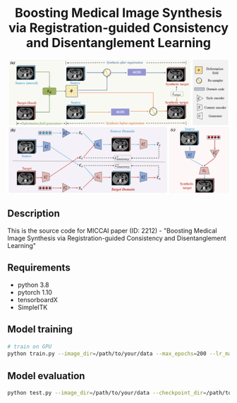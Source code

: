 <div align="center">

# Boosting Medical Image Synthesis via Registration-guided Consistency and Disentanglement Learning

![overview](pic/overview.jpg)

</div>

## Description

This is the source code for MICCAI paper (ID: 2212) - "Boosting Medical Image Synthesis via Registration-guided Consistency and Disentanglement Learning"

## Requirements

* python 3.8
* pytorch 1.10
* tensorboardX
* SimpleITK

## Model training

```bash
# train on GPU
python train.py --image_dir=/path/to/your/data --max_epochs=200 --lr_max=0.0002
```

## Model evaluation

```bash
python test.py --image_dir=/path/to/your/data --checkpoint_dir=/path/to/your/model_results 
```

